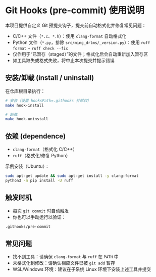 # Git Hooks (pre-commit) 使用说明

本项目提供自定义 Git 预提交钩子，提交前自动格式化并修复常见问题：

- C/C++ 文件（`*.c`、`*.h`）：使用 `clang-format` 自动格式化
- Python 文件（`*.py`，排除 `src/ming_drlms/_version.py`）：使用 `ruff format` + `ruff check --fix`
- 仅作用于“已暂存（staged）”的文件；格式化后会自动重新加入暂存区
- 如工具缺失或格式失败，将中止本次提交并提示错误

## 安装/卸载 (install / uninstall)

在仓库根目录执行：

```bash
# 安装（设置 hooksPath=.githooks 并赋权）
make hook-install

# 卸载
make hook-uninstall
```

## 依赖 (dependence)

- `clang-format`（格式化 C/C++）
- `ruff`（格式化/修复 Python）

示例安装（Ubuntu）：

```bash
sudo apt-get update && sudo apt-get install -y clang-format
python3 -m pip install -U ruff
```

## 触发时机

- 每次 `git commit` 时自动触发
- 你也可以手动运行以验证：

```bash
.githooks/pre-commit
```

## 常见问题

- 找不到工具：请确保 `clang-format` 与 `ruff` 在 `PATH` 中
- 未格式化到修改：请确认相应文件已被 `git add` 暂存
- WSL/Windows 环境：建议在子系统 Linux 环境下安装上述工具并提交
